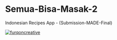 # Semua-Bisa-Masak-2
Indonesian Recipes App - (Submission-MADE-Final) 

[![furqoncreative](https://circleci.com/github/furqoncreative/Semua-Bisa-Masak-2.svg?style=svg)](<LINK>)
